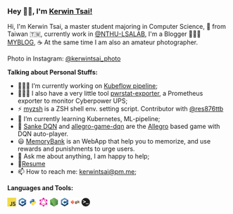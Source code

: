### Hey 👋🏽, I'm [Kerwin Tsai!](https://kerwenwwer.github.io/document-blog/#/) 


Hi, I'm Kerwin Tsai, a master student majoring in Computer Science, 🚀 from Taiwan 🇹🇼, currently work in [@NTHU-LSALAB](https://github.com/NTHU-LSALAB), I'm a Blogger 🙍🏽‍♂️ [MYBLOG](https://kerwenwwer.github.io/document-blog/#/), ☕ At the same time I am also an amateur photographer.

Photo in Instagram: [@kerwintsai_photo](https://www.instagram.com/kerwintsai_photo/)

**Talking about Personal Stuffs:**

- 👨🏽‍💻 I’m currently working on [Kubeflow pipeline](https://gitlab.com/jerry-ai-platform/pipeline-example);
- 👨🏽‍💻 I also have a very little tool [pwrstat-exporter](https://github.com/kerwenwwer/pwrstat-exporter), a Prometheus exporter to monitor Cyberpower UPS;
- ⚡️  [myzsh](https://github.com/kerwenwwer/myzsh) is a ZSH shell env. setting script. Contributor with [@res876ttb](https://github.com/res876ttb)
- 🌱 I’m currently learning Kubernetes, ML-pipeline; 
- 🤔 [Sanke DQN](https://gitlab.eglo.ga/kerwin/snake_dqn) and [allegro-game-dqn](https://github.com/kerwenwwer/allegro-game-dqn) are the [Allegro](https://liballeg.org/) based game with DQN auto-player.
- 😃 [MemoryBank](https://gitlab.eglo.ga/software_studio_lab/memorybank-frontend) is an WebApp that help you to memorize, and use rewards and punishments to urge users.
- 💬 Ask me about anything, I am happy to help;
- 📝[Resume](https://docs.google.com/document/d/1Bl5xJVmSMsSndL2O9kRUbALzVfTVW5xWbppRkE5BhBA/edit?usp=sharing)
- 📫 How to reach me: kerwintsai@pm.me;

**Languages and Tools:**  

<code><img height="20" src="https://raw.githubusercontent.com/github/explore/80688e429a7d4ef2fca1e82350fe8e3517d3494d/topics/javascript/javascript.png"></code>
<code><img height="20" src="https://raw.githubusercontent.com/github/explore/80688e429a7d4ef2fca1e82350fe8e3517d3494d/topics/cpp/cpp.png"></code>
<code><img height="20" src="https://raw.githubusercontent.com/github/explore/80688e429a7d4ef2fca1e82350fe8e3517d3494d/topics/python/python.png"></code>
<code><img height="20" src="https://raw.githubusercontent.com/github/explore/5c058a388828bb5fde0bcafd4bc867b5bb3f26f3/topics/graphql/graphql.png"></code>
<code><img height="20" src="https://raw.githubusercontent.com/github/explore/80688e429a7d4ef2fca1e82350fe8e3517d3494d/topics/nodejs/nodejs.png"></code>
<code><img height="20" src="https://raw.githubusercontent.com/github/explore/80688e429a7d4ef2fca1e82350fe8e3517d3494d/topics/cpp/cpp.png"></code>
<code><img height="20" src="https://raw.githubusercontent.com/github/explore/80688e429a7d4ef2fca1e82350fe8e3517d3494d/topics/git/git.png"></code>
<code><img height="20" src="https://raw.githubusercontent.com/github/explore/80688e429a7d4ef2fca1e82350fe8e3517d3494d/topics/terminal/terminal.png"></code>

